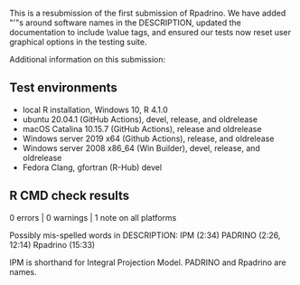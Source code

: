 This is a resubmission of the first submission of Rpadrino. We have added "'"s around software names in the DESCRIPTION, updated the documentation to include \value tags, and ensured our tests now reset user graphical options in the testing suite. 

Additional information on this submission:

## Test environments
* local R installation, Windows 10, R 4.1.0
* ubuntu 20.04.1 (GitHub Actions), devel, release, and oldrelease
* macOS Catalina 10.15.7 (GitHub Actions), release and oldrelease
* Windows server 2019 x64 (Github Actions), release, and oldrelease
* Windows server 2008 x86_64 (Win Builder), devel, release, and oldrelease
* Fedora Clang, gfortran (R-Hub) devel


## R CMD check results

0 errors | 0 warnings | 1 note on all platforms

Possibly mis-spelled words in DESCRIPTION:
  IPM (2:34)
  PADRINO (2:26, 12:14)
  Rpadrino (15:33)
  
IPM is shorthand for Integral Projection Model. PADRINO and Rpadrino are names.
